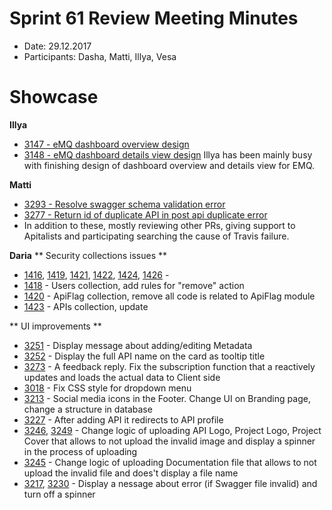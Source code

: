 # Sprint 61 Review Meeting Minutes
* Date: 29.12.2017
* Participants: Dasha, Matti, Illya, Vesa

# Showcase

**Illya**
* [3147 - eMQ dashboard overview design](https://github.com/apinf/platform/issues/3147)
* [3148 - eMQ dashboard details view design](https://github.com/apinf/platform/issues/3148)
Illya has been mainly busy with finishing design of dashboard overview and details view for EMQ.

**Matti**
* [3293 - Resolve swagger schema validation error](https://github.com/apinf/platform/issues/3293)
* [3277 - Return id of duplicate API in post api duplicate error](https://github.com/apinf/platform/issues/3277)
* In addition to these, mostly reviewing other PRs, giving support to Apitalists and participating searching the cause of Travis failure.

**Daria**
** Security collections issues **
* [1416](https://github.com/apinf/platform/issues/1416), [1419](https://github.com/apinf/platform/issues/1419), [1421](https://github.com/apinf/platform/issues/1421), [1422](https://github.com/apinf/platform/issues/1422), [1424](https://github.com/apinf/platform/issues/1424), [1426](https://github.com/apinf/platform/issues/1426) - 
* [1418](https://github.com/apinf/platform/issues/1418) - Users collection, add rules for "remove" action
* [1420](https://github.com/apinf/platform/issues/1420) - ApiFlag collection, remove all code is related to ApiFlag module
* [1423](https://github.com/apinf/platform/issues/1423) - APIs collection, update

** UI improvements **
* [3251](https://github.com/apinf/platform/issues/3251) - Display message about adding/editing Metadata 
* [3252](https://github.com/apinf/platform/issues/3252) - Display the full API name on the card as tooltip title
* [3273](https://github.com/apinf/platform/issues/3273) - A feedback reply. Fix the subscription function that a reactively updates and loads the actual data to Client side
* [3018](https://github.com/apinf/platform/issues/3018) - Fix CSS style for dropdown menu
* [3213](https://github.com/apinf/platform/issues/3213) - Social media icons in the Footer. Change UI on Branding page, change a structure in database
* [3227](https://github.com/apinf/platform/issues/3227) - After adding API it redirects to API profile
* [3246](https://github.com/apinf/platform/issues/3246), [3249](https://github.com/apinf/platform/issues/3249) - Change logic of uploading API Logo, Project Logo, Project Cover that allows to not upload the invalid image and display a spinner in the process of uploading
* [3245](https://github.com/apinf/platform/issues/3245) - Change logic of uploading Documentation file that allows to not upload the invalid file and does't display a file name
* [3217](https://github.com/apinf/platform/issues/3217), [3230](https://github.com/apinf/platform/issues/3230) - Display a nessage about error (if Swagger file invalid) and turn off a spinner
